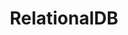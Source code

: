---
layout: page
title: RelationalDB
description: A relational database emulation program supporting SQL commands.
img: assets/img/rdb.jpg
redirect: https://github.com/rickliu131/RdbEmulation
importance: 2
---